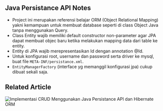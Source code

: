 ## Java Persistance API Notes

* Project ini merupakan referensi belajar ORM (Object Relational Mapping) yakni kemampuan untuk membuat database seperti di class Object Java tanpa menggunakan Query.
* Class Entity wajib memiliki default constructor non-parameter agar JPA dapat membuat objec baru ketika melakukan mapping data dari table ke entity.
* Entity di JPA wajib merepresentasikan Id dengan annotation @Id.
* Untuk konfigurasi root, username dan password serta driver ke mysql, buat file `META-INF/persistance.xml`.
* `EntityManagerFactory` (interface yg memanggil konfigurasi jpa) cukup dibuat sekali saja.

## Related Article
![Implementasi CRUD Menggunakan Java Persistance API dan Hibernate ORM](https://medium.com/@ichwansholihin/implementasi-crud-menggunakan-java-persistance-api-dan-hibernate-orm-a96f0987d5eb)
